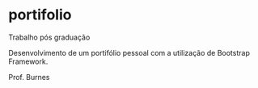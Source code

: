 # portifolio
Trabalho pós graduação

Desenvolvimento de um portifólio pessoal com a utilização de Bootstrap Framework.

Prof. Burnes
